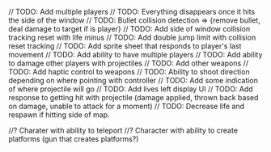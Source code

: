 
// TODO: Add multiple players
// TODO: Everything disappears once it hits the side of the window
// TODO: Bullet collision detection => {remove bullet, deal damage to target if is player}
// TODO: Add side of window collision tracking reset with life minus
// TODO: Add double jump limit with collision reset tracking
// TODO: Add sprite sheet that responds to player's last movement
// TODO: Add ability to have multiple players
// TODO: Add ability to damage other players with projectiles
// TODO: Add other weapons
// TODO: Add haptic control to weapons
// TODO: Ability to shoot direction depending on where pointing with controller
// TODO: Add some indication of where projectile will go
// TODO: Add lives left display UI
// TODO: Add response to getting hit with projectile (damage applied, thrown back based on damage, unable to attack for a moment)
// TODO: Decrease life and respawn if hitting side of map.

//? Charater with ability to teleport
//? Character with ability to create platforms (gun that creates platforms?)